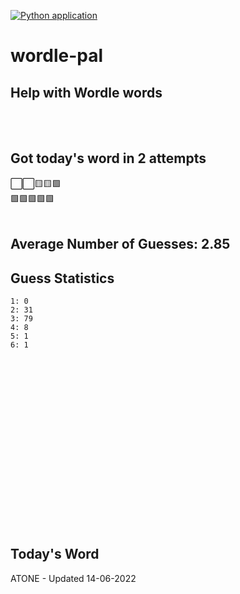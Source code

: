 [![Python application](https://github.com/schleising/wordle-pal/actions/workflows/python-app.yml/badge.svg)](https://github.com/schleising/wordle-pal/actions/workflows/python-app.yml)
# wordle-pal
## Help with Wordle words
</br>
</br>

## Got today's word in 2 attempts</br>
⬜⬜🟨🟨🟩\
🟩🟩🟩🟩🟩\
</br>
## Average Number of Guesses: 2.85</br>
## Guess Statistics</br>
    1: 0
    2: 31
    3: 79
    4: 8
    5: 1
    6: 1
</br>
</br>
</br>
</br>
</br>
</br>
</br>
</br>
</br>
</br>
</br>
</br>
</br>
</br>
</br>
</br>

## Today's Word
ATONE - Updated 14-06-2022
